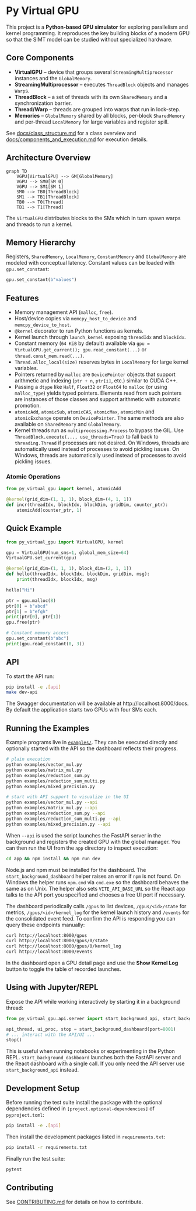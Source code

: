 # Py Virtual GPU

This project is a **Python-based GPU simulator** for exploring parallelism and kernel programming. It reproduces the key building blocks of a modern GPU so that the SIMT model can be studied without specialized hardware.

## Core Components

- **VirtualGPU** – device that groups several `StreamingMultiprocessor` instances and the `GlobalMemory`.
- **StreamingMultiprocessor** – executes `ThreadBlock` objects and manages `Warp`s.
- **ThreadBlock** – a set of threads with its own `SharedMemory` and a synchronization barrier.
- **Thread/Warp** – threads are grouped into warps that run in lock-step.
- **Memories** – `GlobalMemory` shared by all blocks, per-block `SharedMemory` and per-thread `LocalMemory` for large variables and register spill.

See [docs/class_structure.md](docs/class_structure.md) for a class overview and [docs/components_and_execution.md](docs/components_and_execution.md) for execution details.

## Architecture Overview

```mermaid
graph TD
    VGPU[VirtualGPU] --> GM[GlobalMemory]
    VGPU --> SM0[SM 0]
    VGPU --> SM1[SM 1]
    SM0 --> TB0[ThreadBlock]
    SM1 --> TB1[ThreadBlock]
    TB0 --> T0[Thread]
    TB1 --> T1[Thread]
```

The `VirtualGPU` distributes blocks to the SMs which in turn spawn warps and threads to run a kernel.

## Memory Hierarchy

Registers, `SharedMemory`, `LocalMemory`, `ConstantMemory` and `GlobalMemory` are modeled with conceptual latency. Constant values can be loaded with `gpu.set_constant`:

```python
gpu.set_constant(b"values")
```

## Features

- Memory management API (`malloc`, `free`).
- Host/device copies via `memcpy_host_to_device` and `memcpy_device_to_host`.
- `@kernel` decorator to run Python functions as kernels.
- Kernel launch through `launch_kernel` exposing `threadIdx` and `blockIdx`.
- Constant memory (`64 KiB` by default) available via `gpu = VirtualGPU.get_current(); gpu.read_constant(...)` or `thread.const_mem.read(...)`.
- `Thread.alloc_local(size)` reserves bytes in `LocalMemory` for large kernel variables.
- Pointers returned by `malloc` are `DevicePointer` objects that support arithmetic and indexing (`ptr + n`, `ptr[i]`, etc.) similar to CUDA C++.
- Passing a `dtype` like `Half`, `Float32` or `Float64` to `malloc` (or using `malloc_type`) yields typed pointers. Elements read from such pointers are instances of those classes and support arithmetic with automatic promotion.
- `atomicAdd`, `atomicSub`, `atomicCAS`, `atomicMax`, `atomicMin` and `atomicExchange` operate on `DevicePointer`. The same methods are also available on `SharedMemory` and `GlobalMemory`.
- Kernel threads run as ``multiprocessing.Process`` to bypass the GIL. Use ``ThreadBlock.execute(..., use_threads=True)`` to fall back to ``threading.Thread`` if processes are not desired. On Windows, threads are automatically used instead of processes to avoid pickling issues. On Windows, threads are automatically used instead of processes to avoid pickling issues.

### Atomic Operations

```python
from py_virtual_gpu import kernel, atomicAdd

@kernel(grid_dim=(1, 1, 1), block_dim=(4, 1, 1))
def incr(threadIdx, blockIdx, blockDim, gridDim, counter_ptr):
    atomicAdd(counter_ptr, 1)
```

## Quick Example

```python
from py_virtual_gpu import VirtualGPU, kernel

gpu = VirtualGPU(num_sms=1, global_mem_size=64)
VirtualGPU.set_current(gpu)

@kernel(grid_dim=(1, 1, 1), block_dim=(2, 1, 1))
def hello(threadIdx, blockIdx, blockDim, gridDim, msg):
    print(threadIdx, blockIdx, msg)

hello("Hi")

ptr = gpu.malloc(8)
ptr[0] = b"abcd"
ptr[1] = b"efgh"
print(ptr[0], ptr[1])
gpu.free(ptr)

# Constant memory access
gpu.set_constant(b"abc")
print(gpu.read_constant(0, 3))
```

## API

To start the API run:

```bash
pip install -e .[api]
make dev-api
```

The Swagger documentation will be available at http://localhost:8000/docs. By default the application starts two GPUs with four SMs each.

## Running the Examples

Example programs live in [`examples/`](examples). They can be executed directly and optionally started with the API so the dashboard reflects their progress.

```bash
# plain execution
python examples/vector_mul.py
python examples/matrix_mul.py
python examples/reduction_sum.py
python examples/reduction_sum_multi.py
python examples/mixed_precision.py

# start with API support to visualize in the UI
python examples/vector_mul.py --api
python examples/matrix_mul.py --api
python examples/reduction_sum.py --api
python examples/reduction_sum_multi.py --api
python examples/mixed_precision.py --api
```

When ``--api`` is used the script launches the FastAPI server in the background and registers the created GPU with the global manager. You can then run the UI from the `app` directory to inspect execution:

```bash
cd app && npm install && npm run dev
```
Node.js and npm must be installed for the dashboard. The ``start_background_dashboard`` helper raises an error if ``npm`` is not found. On Windows the helper runs ``npm.cmd`` via ``cmd.exe`` so the dashboard behaves the same as on Unix. The helper also sets ``VITE_API_BASE_URL`` so the React app talks to the API port you specified and chooses a free UI port if necessary.

The dashboard periodically calls `/gpus` to list devices, `/gpus/<id>/state` for metrics, `/gpus/<id>/kernel_log` for the kernel launch history and `/events` for the consolidated event feed. To confirm the API is responding you can query these endpoints manually:

```bash
curl http://localhost:8000/gpus
curl http://localhost:8000/gpus/0/state
curl http://localhost:8000/gpus/0/kernel_log
curl http://localhost:8000/events
```

In the dashboard open a GPU detail page and use the **Show Kernel Log** button to toggle the table of recorded launches.

## Using with Jupyter/REPL

Expose the API while working interactively by starting it in a background thread:

```python
from py_virtual_gpu.api.server import start_background_api, start_background_dashboard

api_thread, ui_proc, stop = start_background_dashboard(port=8001)
# ... interact with the API/UI ...
stop()
```
This is useful when running notebooks or experimenting in the Python REPL. ``start_background_dashboard`` launches both the FastAPI server and the React dashboard with a single call. If you only need the API server use ``start_background_api`` instead.

## Development Setup

Before running the test suite install the package with the optional dependencies defined in `[project.optional-dependencies]` of `pyproject.toml`:

```bash
pip install -e .[api]
```

Then install the development packages listed in `requirements.txt`:

```bash
pip install -r requirements.txt
```

Finally run the test suite:

```bash
pytest
```

## Contributing

See [CONTRIBUTING.md](CONTRIBUTING.md) for details on how to contribute.
